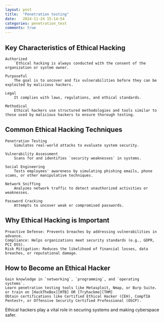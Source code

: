 ```yaml
---
layout: post
title:  "Penetration testing"
date:   2024-11-24 15:14:54
categories: penetration_test
comments: true
---
```


## Key Characteristics of Ethical Hacking

    Authorized
        `Ethical hacking is always conducted with the consent of the organization or system owner.

    Purposeful
        The goal is to uncover and fix vulnerabilities before they can be exploited by malicious hackers.

    Legal
        It complies with laws, regulations, and ethical standards.

    Methodical
        Ethical hackers use structured methodologies and tools similar to those used by malicious hackers to ensure thorough testing.

## Common Ethical Hacking Techniques

    Penetration Testing
        Simulates real-world attacks to evaluate system security.

    Vulnerability Assessment
        Scans for and identifies `security weaknesses` in systems.

    Social Engineering
        Tests employees' awareness by simulating phishing emails, phone scams, or other manipulative techniques.

    Network Sniffing
        Analyzes network traffic to detect unauthorized activities or weaknesses.

    Password Cracking
        Attempts to uncover weak or compromised passwords.

## Why Ethical Hacking is Important

    Proactive Defense: Prevents breaches by addressing vulnerabilities in advance.
    Compliance: Helps organizations meet security standards (e.g., GDPR, PCI DSS).
    Risk Mitigation: Reduces the likelihood of financial losses, data breaches, or reputational damage.

## How to Become an Ethical Hacker

    Gain knowledge in `networking`, `programming`, and `operating systems`.
    Learn penetration testing tools like Metasploit, Nmap, or Burp Suite.
	or train on [HackTheBox][HTB] OR [Tryhackme][THM]
    Obtain certifications like Certified Ethical Hacker (CEH), CompTIA Pentest+, or Offensive Security Certified Professional (OSCP).

Ethical hackers play a vital role in securing systems and making cyberspace safer.



[HTB]: https://www.hackthebox.com/
[THM]: https://tryhackme.com/